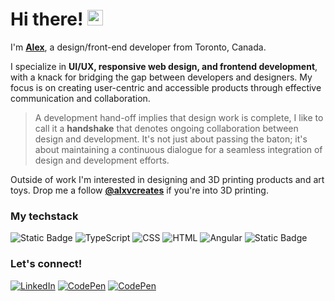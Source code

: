 # Hi there! <img src="https://emojis.slackmojis.com/emojis/images/1536351075/4594/blob-wave.gif" width="25"/>

I'm [**Alex**](https://demo.alxv.dev), a design/front-end developer from Toronto, Canada.

I specialize in **UI/UX, responsive web design, and frontend development**, with a knack for bridging the gap between developers and designers. My focus is on creating user-centric and accessible products through effective communication and collaboration.

>A development hand-off implies that design work is complete, I like to call it a **handshake** that denotes ongoing collaboration between design and development. It's not just about passing the baton; it's about maintaining a continuous dialogue for a seamless integration of design and development efforts.

Outside of work I'm interested in designing and 3D printing products and art toys. Drop me a follow [**@alxvcreates**](https://www.tiktok.com/@alxvcreates) if you're into 3D printing.

### My techstack  
![Static Badge](https://img.shields.io/badge/javascript-%23F7DF1E?style=for-the-badge&logo=JavaScript&logoColor=black)
![TypeScript](https://img.shields.io/badge/typescript-%233178C6?style=for-the-badge&logo=TypeScript&logoColor=white)
![CSS](https://img.shields.io/badge/CSS-%23F43059?style=for-the-badge&logo=CSS%20Wizardry&logoColor=white)
![HTML](https://img.shields.io/badge/HTML-%23E34F26?style=for-the-badge&logo=HTML5&logoColor=white)
![Angular](https://img.shields.io/badge/Angular-%23DD1100?style=for-the-badge&logo=Angular&logoColor=white)
![Static Badge](https://img.shields.io/badge/Accessibility-%230000FF?style=for-the-badge)

### Let's connect!
[<img alt="LinkedIn" src="https://img.shields.io/badge/LinkedIn-%230E76A8.svg?&style=for-the-badge&logo=LinkedIn&logoColor=white" />](https://linkedin.com/in/avong)
[<img alt="CodePen" src="https://img.shields.io/badge/Codepen-%233793EF?style=for-the-badge&logo=CodePen&logoColor=white" />](https://codepen.io/alxvtoronto)
[<img alt="CodePen" src="https://img.shields.io/badge/Dribbble-%23EA4C89?style=for-the-badge&logo=Dribbble&logoColor=white" />](https://dribbble.com/alxv)
